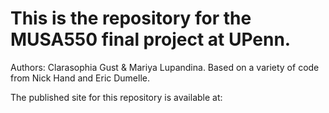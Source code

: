 # This is the repository for the MUSA550 final project at UPenn.

Authors: Clarasophia Gust & Mariya Lupandina.
Based on a variety of code from Nick Hand and Eric Dumelle.

The published site for this repository is available at: 
